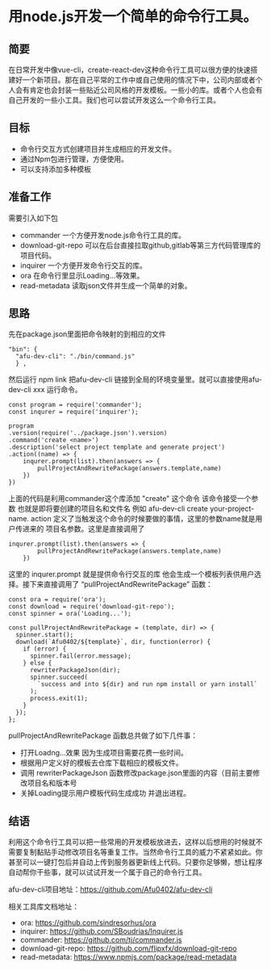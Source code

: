# 用node.js开发一个简单的命令行工具。

## 简要
在日常开发中像vue-cli，create-react-dev这种命令行工具可以很方便的快速搭建好一个新项目。那在自己平常的工作中或自己使用的情况下中，公司内部或者个人会有肯定也会封装一些贴近公司风格的开发模板。一些小的库。或者个人也会有自己开发的一些小工具。我们也可以尝试开发这么一个命令行工具。


## 目标
* 命令行交互方式创建项目并生成相应的开发文件。
* 通过Npm包进行管理，方便使用。
* 可以支持添加多种模板

## 准备工作
需要引入如下包
* commander 一个方便开发node.js命令行工具的库。
* download-git-repo 可以在后台直接拉取github,gitlab等第三方代码管理库的项目代码。
* inquirer 一个方便开发命令行交互的库。
* ora 在命令行里显示Loading...等效果。
* read-metadata 读取json文件并生成一个简单的对象。
## 思路
先在package.json里面把命令映射的到相应的文件

    "bin": {
      "afu-dev-cli": "./bin/command.js"
      } ,

然后运行 npm link 把afu-dev-cli 链接到全局的环境变量里。就可以直接使用afu-dev-cli xxx 运行命令。


    const program = require('commander');
    const inqurer = require('inquirer');

    program 
    .version(require('../package.json').version)
    .command('create <name>')
    .description('select project template and generate project')
    .action((name) => {
        inqurer.prompt(list).then(answers => {
            pullProjectAndRewritePackage(answers.template,name)
        })
    })
上面的代码是利用commander这个库添加 "create" 这个命令 该命令接受一个参数<name> 也就是即将要创建的项目名和文件名 例如 afu-dev-cli create your-project-name.
action 定义了当触发这个命令的时候要做的事情，这里的参数name就是用户传进来的 项目名参数。这里是直接调用了

    inqurer.prompt(list).then(answers => {
            pullProjectAndRewritePackage(answers.template,name)
        })

这里的 inqurer.prompt 就是提供命令行交互的库 他会生成一个模板列表供用户选择。接下来直接调用了 “pullProjectAndRewritePackage” 函数：

    
    const ora = require('ora');
    const download = require('download-git-repo');
    const spinner = ora('Loading...');

    const pullProjectAndRewritePackage = (template, dir) => {
      spinner.start();
      download(`Afu0402/${template}`, dir, function(error) {
        if (error) {
          spinner.fail(error.message);
        } else {
          rewriterPackageJson(dir);
          spinner.succeed(
            `success and into ${dir} and run npm install or yarn install`
          );
          process.exit(1);
        }
      });
    };

pullProjectAndRewritePackage 函数总共做了如下几件事：  
* 打开Loadng...效果 因为生成项目需要花费一些时间。
* 根据用户定义好的模板去仓库下载相应的模板文件。
* 调用 rewriterPackageJson 函数修改package.json里面的内容（目前主要修改项目名和版本号
* 关掉Loading提示用户模板代码生成成功 并退出进程。

## 结语
利用这个命令行工具可以把一些常用的开发模板放进去，这样以后想用的时候就不需要复制黏贴手动修改项目名等重复工作。当然命令行工具的威力不紧紧如此。你甚至可以一键打包后并自动上传到服务器更新线上代码。只要你足够懒，想让程序自动帮你干些事，就可以试试开发一个属于自己的命令行工具。

afu-dev-cli项目地址：https://github.com/Afu0402/afu-dev-cli


相关工具库文档地址：  
* ora: https://github.com/sindresorhus/ora
* inquirer: https://github.com/SBoudrias/Inquirer.js
* commander: https://github.com/tj/commander.js
* download-git-repo: https://github.com/flipxfx/download-git-repo
* read-metadata: https://www.npmjs.com/package/read-metadata





